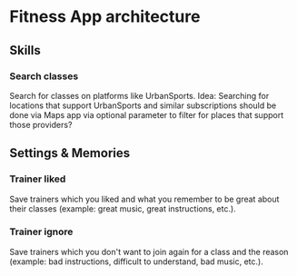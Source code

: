 # Fitness App architecture

## Skills

### Search classes

Search for classes on platforms like UrbanSports.
Idea: Searching for locations that support UrbanSports and similar subscriptions should be done via Maps app via optional parameter to filter for places that support those providers?

## Settings & Memories

### Trainer liked

Save trainers which you liked and what you remember to be great about their classes (example: great music, great instructions, etc.).

### Trainer ignore

Save trainers which you don't want to join again for a class and the reason (example: bad instructions, difficult to understand, bad music, etc.).